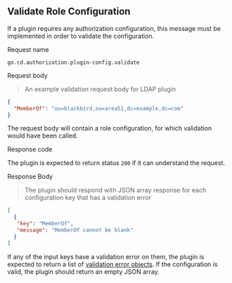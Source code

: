 ## Validate Role Configuration

If a plugin requires any authorization configuration, this message must be implemented in order to validate the configuration.

<p class='request-name-heading'>Request name</p>

`go.cd.authorization.plugin-config.validate`

<p class='request-body-heading'>Request body</p>

> An example validation request body for LDAP plugin

```json
{
  "MemberOf": "ou=blackbird,ou=area51,dc=example,dc=com"
}
```

The request body will contain a role configuration, for which validation would have been called.

<p class='response-code-heading'>Response code</p>

The plugin is expected to return status `200` if it can understand the request.

<p class='response-body-heading'>Response Body</p>

> The plugin should respond with JSON array response for each configuration key that has a validation error

```json
[
  {
   "key": "MemberOf",
   "message": "MemberOf cannot be blank"
  }
]
```

If any of the input keys have a validation error on them, the plugin is expected to return a list of [validation error objects](#the-validation-error-object). If the configuration is valid, the plugin should return an empty JSON array.
